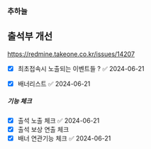 
### 추하늘

## 출석부 개선

https://redmine.takeone.co.kr/issues/14207

- [x] 최초접속시 노출되는 이벤트들 ? ✅ 2024-06-21
- [x] 배너리스트 ✅ 2024-06-21


##### 기능 체크
- [x] 출석 노출 체크 ✅ 2024-06-21
- [x] 출석 보상 연출 체크
- [x] 배너 연관기능 체크 ✅ 2024-06-21
